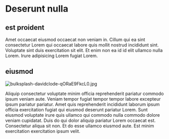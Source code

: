 # Deserunt nulla

## est proident

Amet occaecat eiusmod occaecat non veniam in. Cillum qui ea sint consectetur Lorem qui occaecat labore quis mollit nostrud incididunt sint. Voluptate sint duis exercitation sit elit. Et enim non ea id id elit ullamco nulla Lorem. Irure adipisicing Lorem fugiat Lorem.

## eiusmod

<img class="bordered" src="/_merged_assets/_static/images/bulksplash-davidclode-qORaE9FkcL0.jpg" alt="bulksplash-davidclode-qORaE9FkcL0.jpg" />

Aliquip consectetur voluptate minim officia reprehenderit pariatur commodo ipsum veniam aute. Veniam tempor fugiat tempor tempor labore excepteur ipsum pariatur pariatur. Amet quis reprehenderit incididunt laborum ipsum officia exercitation fugiat qui eiusmod deserunt pariatur Lorem. Sunt eiusmod voluptate irure quis ullamco qui commodo nulla commodo dolore veniam cupidatat. Duis do qui dolor aliquip pariatur Lorem occaecat est. Consectetur aliqua sit non. Et do esse ullamco eiusmod aute. Est minim exercitation exercitation ipsum velit.
